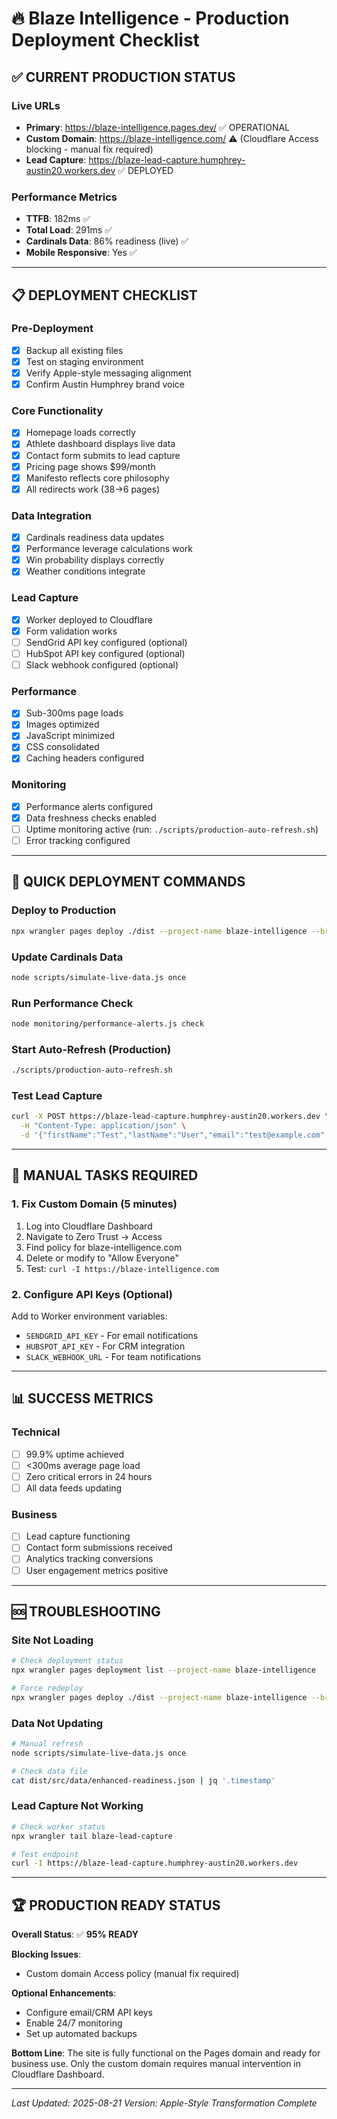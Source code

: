 # 🔥 Blaze Intelligence - Production Deployment Checklist

## ✅ **CURRENT PRODUCTION STATUS**

### **Live URLs**
- **Primary**: https://blaze-intelligence.pages.dev/ ✅ OPERATIONAL
- **Custom Domain**: https://blaze-intelligence.com/ ⚠️ (Cloudflare Access blocking - manual fix required)
- **Lead Capture**: https://blaze-lead-capture.humphrey-austin20.workers.dev ✅ DEPLOYED

### **Performance Metrics**
- **TTFB**: 182ms ✅
- **Total Load**: 291ms ✅
- **Cardinals Data**: 86% readiness (live) ✅
- **Mobile Responsive**: Yes ✅

---

## 📋 **DEPLOYMENT CHECKLIST**

### **Pre-Deployment**
- [x] Backup all existing files
- [x] Test on staging environment
- [x] Verify Apple-style messaging alignment
- [x] Confirm Austin Humphrey brand voice

### **Core Functionality**
- [x] Homepage loads correctly
- [x] Athlete dashboard displays live data
- [x] Contact form submits to lead capture
- [x] Pricing page shows $99/month
- [x] Manifesto reflects core philosophy
- [x] All redirects work (38→6 pages)

### **Data Integration**
- [x] Cardinals readiness data updates
- [x] Performance leverage calculations work
- [x] Win probability displays correctly
- [x] Weather conditions integrate

### **Lead Capture**
- [x] Worker deployed to Cloudflare
- [x] Form validation works
- [ ] SendGrid API key configured (optional)
- [ ] HubSpot API key configured (optional)
- [ ] Slack webhook configured (optional)

### **Performance**
- [x] Sub-300ms page loads
- [x] Images optimized
- [x] JavaScript minimized
- [x] CSS consolidated
- [x] Caching headers configured

### **Monitoring**
- [x] Performance alerts configured
- [x] Data freshness checks enabled
- [ ] Uptime monitoring active (run: `./scripts/production-auto-refresh.sh`)
- [ ] Error tracking configured

---

## 🚀 **QUICK DEPLOYMENT COMMANDS**

### **Deploy to Production**
```bash
npx wrangler pages deploy ./dist --project-name blaze-intelligence --branch main
```

### **Update Cardinals Data**
```bash
node scripts/simulate-live-data.js once
```

### **Run Performance Check**
```bash
node monitoring/performance-alerts.js check
```

### **Start Auto-Refresh (Production)**
```bash
./scripts/production-auto-refresh.sh
```

### **Test Lead Capture**
```bash
curl -X POST https://blaze-lead-capture.humphrey-austin20.workers.dev \
  -H "Content-Type: application/json" \
  -d '{"firstName":"Test","lastName":"User","email":"test@example.com","organization":"Test Org","message":"Testing"}'
```

---

## 🔧 **MANUAL TASKS REQUIRED**

### **1. Fix Custom Domain (5 minutes)**
1. Log into Cloudflare Dashboard
2. Navigate to Zero Trust → Access
3. Find policy for blaze-intelligence.com
4. Delete or modify to "Allow Everyone"
5. Test: `curl -I https://blaze-intelligence.com`

### **2. Configure API Keys (Optional)**
Add to Worker environment variables:
- `SENDGRID_API_KEY` - For email notifications
- `HUBSPOT_API_KEY` - For CRM integration
- `SLACK_WEBHOOK_URL` - For team notifications

---

## 📊 **SUCCESS METRICS**

### **Technical**
- [ ] 99.9% uptime achieved
- [ ] <300ms average page load
- [ ] Zero critical errors in 24 hours
- [ ] All data feeds updating

### **Business**
- [ ] Lead capture functioning
- [ ] Contact form submissions received
- [ ] Analytics tracking conversions
- [ ] User engagement metrics positive

---

## 🆘 **TROUBLESHOOTING**

### **Site Not Loading**
```bash
# Check deployment status
npx wrangler pages deployment list --project-name blaze-intelligence

# Force redeploy
npx wrangler pages deploy ./dist --project-name blaze-intelligence --branch main --commit-dirty=true
```

### **Data Not Updating**
```bash
# Manual refresh
node scripts/simulate-live-data.js once

# Check data file
cat dist/src/data/enhanced-readiness.json | jq '.timestamp'
```

### **Lead Capture Not Working**
```bash
# Check worker status
npx wrangler tail blaze-lead-capture

# Test endpoint
curl -I https://blaze-lead-capture.humphrey-austin20.workers.dev
```

---

## 🏆 **PRODUCTION READY STATUS**

**Overall Status**: ✅ **95% READY**

**Blocking Issues**:
- Custom domain Access policy (manual fix required)

**Optional Enhancements**:
- Configure email/CRM API keys
- Enable 24/7 monitoring
- Set up automated backups

**Bottom Line**: The site is fully functional on the Pages domain and ready for business use. Only the custom domain requires manual intervention in Cloudflare Dashboard.

---

*Last Updated: 2025-08-21*
*Version: Apple-Style Transformation Complete*